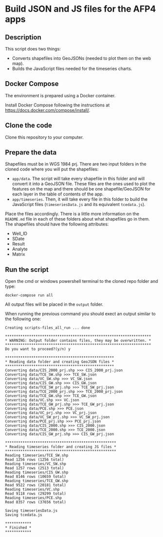 # Build JSON and JS files for the AFP4 apps

## Description

This script does two things:

- Converts shapefiles into GeoJSONs (needed to plot them on the web map).
- Builds the JavaScript files needed for the timeseries charts.

## Docker Compose

The environment is prepared using a Docker container.

Install Docker Compose following the instructions at https://docs.docker.com/compose/install/.

## Clone the code

Clone this repository to your computer.

## Prepare the data

Shapefiles must be in WGS 1984 prj.
There are two input folders in the cloned code where you will put the shapefiles:

- `app/data`. The script will take every shapefile in this folder and will convert it into a GeoJSON file. These files are the ones used to plot the features on the map and there should be one shapefile/GeoJSON for each layer in the table of contents of the app.
- `app/timeseries`. Then, it will take every file in this folder to build the JavaScript files (`timeseriesData.js` and its equivalent `tcedata.js`).

Place the files accordingly. There is a little more information on the `README.md` file in each of these folders about what shapefiles go in them. The shapefiles should have the following attributes:

- Well_ID
- SDate
- Result
- Analyte
- Matrix

## Run the script

Open the cmd or windows powershell terminal to the cloned repo folder and type:

```
docker-compose run all
```

All output files will be placed in the `output` folder.

When running the previous command you should exect an output similar to the following one:

```
Creating scripts-files_all_run ... done

*******************************************************************
* WARNING: Output folder contains files, they may be overwritten. *
*******************************************************************
Do you want to proceed?(y/n) y

**************************************************
* Reading data folder and creating GeoJSON files *
**************************************************
Converting data/CIS_2000_prj.shp >>> CIS_2000_prj.json
Converting data/TCE_SW.shp >>> TCE_SW.json
Converting data/VC_SW.shp >>> VC_SW.json
Converting data/CIS_GW.shp >>> CIS_GW.json
Converting data/TCE_SW_prj.shp >>> TCE_SW_prj.json
Converting data/TCE_2000_prj.shp >>> TCE_2000_prj.json
Converting data/TCE_GW.shp >>> TCE_GW.json
Converting data/VC.shp >>> VC.json
Converting data/TCE_GW_prj.shp >>> TCE_GW_prj.json
Converting data/PCE.shp >>> PCE.json
Converting data/VC_prj.shp >>> VC_prj.json
Converting data/VC_SW_prj.shp >>> VC_SW_prj.json
Converting data/PCE_prj.shp >>> PCE_prj.json
Converting data/CIS_2000.shp >>> CIS_2000.json
Converting data/TCE_2000.shp >>> TCE_2000.json
Converting data/CIS_GW_prj.shp >>> CIS_GW_prj.json

***************************************************
* Reading timeseries folder and creating JS files *
***************************************************
Reading timeseries/TCE_SW.shp
Read 1256 rows (1256 total)
Reading timeseries/VC_SW.shp
Read 1257 rows (2513 total)
Reading timeseries/CIS_GW.shp
Read 8146 rows (10659 total)
Reading timeseries/TCE_GW.shp
Read 9522 rows (20181 total)
Reading timeseries/VC.shp
Read 9118 rows (29299 total)
Reading timeseries/PCE.shp
Read 8357 rows (37656 total)

Saving timeseriesData.js
Saving tcedata.js

************
* Finished *
************
```
